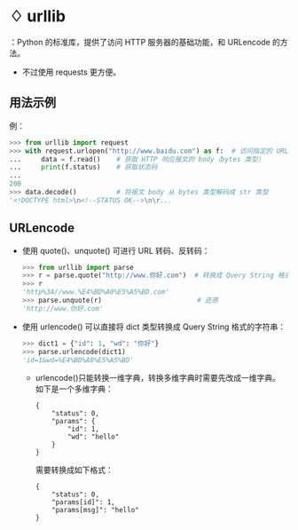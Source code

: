# ♢ urllib

：Python 的标准库，提供了访问 HTTP 服务器的基础功能，和 URLencode 的方法。
- 不过使用 requests 更方便。

## 用法示例

例：
```py
>>> from urllib import request
>>> with request.urlopen("http://www.baidu.com") as f:  # 访问指定的 URL
...     data = f.read()    # 获取 HTTP 响应报文的 body（bytes 类型）
...     print(f.status)    # 获取状态码
...
200
>>> data.decode()          # 将报文 body 从 bytes 类型解码成 str 类型
'<!DOCTYPE html>\n<!--STATUS OK-->\n\r...
```

## URLencode

- 使用 quote()、unquote() 可进行 URL 转码、反转码：
  ```py
  >>> from urllib import parse
  >>> r = parse.quote("http://www.你好.com")  # 转换成 Query String 格式的字符串
  >>> r
  'http%3A//www.%E4%BD%A0%E5%A5%BD.com'
  >>> parse.unquote(r)                        # 还原
  'http://www.你好.com'
  ```

- 使用 urlencode() 可以直接将 dict 类型转换成 Query String 格式的字符串：
  ```py
  >>> dict1 = {"id": 1, "wd": "你好"}
  >>> parse.urlencode(dict1)
  'id=1&wd=%E4%BD%A0%E5%A5%BD'
  ```
  - urlencode()只能转换一维字典，转换多维字典时需要先改成一维字典。\
    如下是一个多维字典：
    ```
    {
        "status": 0,
        "params": {
            "id": 1,
            "wd": "hello"
        }
    }
    ```
    需要转换成如下格式：
    ```
    {
        "status": 0,
        "params[id]": 1,
        "params[msg]": "hello"
    }
    ```
